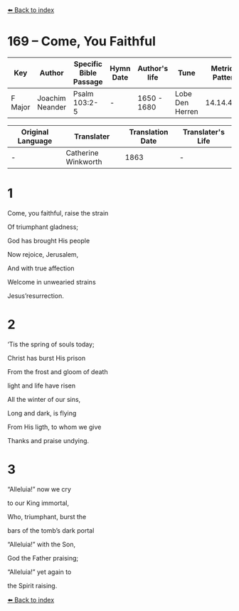 [⬅️ Back to index](../README.md)

# 169 – Come, You Faithful

Key | Author   | Specific Bible Passage     |Hymn Date |Author's life |Tune |Metrical Pattern   |Composer/Source                                                                                        
-- | --------- | ---------------------------|----------|--------------|-----|-------------------|-------------   
F Major  | Joachim Neander      | Psalm 103:2-5 | -  | 1650 - 1680 | Lobe Den Herren | 14.14.4.7.8 | Chorale Book for England, 1863 

Original Language | Translater | Translation Date   | Translater's Life     
----------------- | --------- | --------------------|-------------   
\-  | Catherine Winkworth      | 1863 | -  | 1827 - 1878 



# 1

Come, you faithful, raise the strain

Of triumphant gladness;

God has brought His people

Now rejoice, Jerusalem,

And with true affection

Welcome in unwearied strains

Jesus’resurrection.



# 2

‘Tis the spring of souls today;

Christ has burst His prison

From the frost and gloom of death

light and life have risen

All the winter of our sins,

Long and dark, is flying

From His ligth, to whom we give

Thanks and praise undying.



# 3

“Alleluia!” now we cry

to our King immortal,

Who, triumphant, burst the

bars of the tomb’s dark portal

“Alleluia!” with the Son,

God the Father praising;

“Alleluia!” yet again to

the Spirit raising.

[⬅️ Back to index](../README.md)
